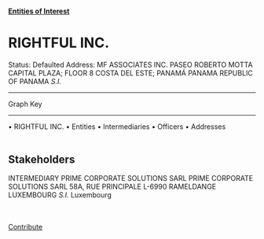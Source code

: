 #### [Entities of Interest](/list.html)
<link rel="stylesheet" type="text/css" href="../../assets/style.css">

<style>
body{background-image:url("http://eoi-graphs.s3-website-eu-west-1.amazonaws.com/RIGHTFUL_INC..png");background-repeat: no-repeat;background-size: contain;}
.markdown>p>span{background-color: white;}
</style>

# RIGHTFUL INC.
<span>Status: Defaulted
Address: MF ASSOCIATES INC. PASEO ROBERTO MOTTA CAPITAL PLAZA; FLOOR 8 COSTA DEL ESTE; PANAMÁ PANAMA REPUBLIC OF PANAMA *S.I.*
</span>

---



<div class="legend">
Graph Key
<hr>
<span class="focus">• RIGHTFUL INC.</span>
<span class="entity">• Entities</span>
<span class="intermediary">• Intermediaries</span>
<span class="officer">• Officers</span>
<span class="address">• Addresses</span>
</div><br>


## Stakeholders
<span>INTERMEDIARY
PRIME CORPORATE SOLUTIONS SARL
PRIME CORPORATE SOLUTIONS SARL 58A, RUE PRINCIPALE L-6990 RAMELDANGE LUXEMBOURG *S.I.*
Luxembourg
</span>


<br><br><a class="contribute_button" href="Readme.md">Contribute</a>